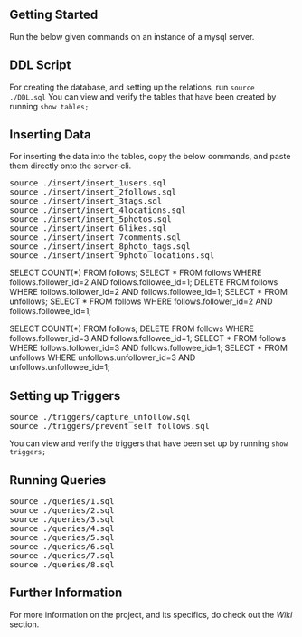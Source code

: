 ## Getting Started
Run the below given commands on an instance of a mysql server. 

## DDL Script
For creating the database, and setting up the relations, run `source ./DDL.sql`
You can view and verify the tables that have been created by running `show tables;`

## Inserting Data
For inserting the data into the tables, copy the below commands, and paste them directly onto the server-cli.
<pre>
source ./insert/insert_1users.sql
source ./insert/insert_2follows.sql
source ./insert/insert_3tags.sql
source ./insert/insert_4locations.sql
source ./insert/insert_5photos.sql
source ./insert/insert_6likes.sql
source ./insert/insert_7comments.sql
source ./insert/insert_8photo_tags.sql
source ./insert/insert_9photo_locations.sql
</pre>


SELECT COUNT(*) FROM follows;
SELECT * FROM follows WHERE follows.follower_id=2 AND follows.followee_id=1;
DELETE FROM follows WHERE follows.follower_id=2 AND follows.followee_id=1;
SELECT * FROM unfollows;
SELECT * FROM follows WHERE follows.follower_id=2 AND follows.followee_id=1;


SELECT COUNT(*) FROM follows;
DELETE FROM follows WHERE follows.follower_id=3 AND follows.followee_id=1;
SELECT * FROM follows WHERE follows.follower_id=3 AND follows.followee_id=1;
SELECT * FROM unfollows WHERE unfollows.unfollower_id=3 AND unfollows.unfollowee_id=1;

## Setting up Triggers
<pre>
source ./triggers/capture_unfollow.sql
source ./triggers/prevent_self_follows.sql
</pre>
You can view and verify the triggers that have been set up by running `show triggers;`

## Running Queries
<pre>
source ./queries/1.sql
source ./queries/2.sql
source ./queries/3.sql
source ./queries/4.sql
source ./queries/5.sql
source ./queries/6.sql
source ./queries/7.sql
source ./queries/8.sql
</pre>

## Further Information
For more information on the project, and its specifics, do check out the _Wiki_ section.
